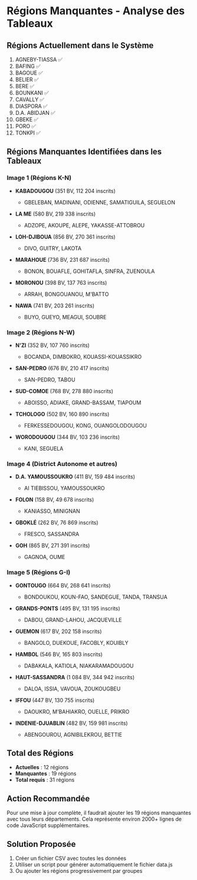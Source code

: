 # Régions Manquantes - Analyse des Tableaux

## Régions Actuellement dans le Système
1. AGNEBY-TIASSA ✅
2. BAFING ✅
3. BAGOUE ✅
4. BELIER ✅
5. BERE ✅
6. BOUNKANI ✅
7. CAVALLY ✅
8. DIASPORA ✅
9. D.A. ABIDJAN ✅
10. GBEKE ✅
11. PORO ✅
12. TONKPI ✅

## Régions Manquantes Identifiées dans les Tableaux

### Image 1 (Régions K-N)
- **KABADOUGOU** (351 BV, 112 204 inscrits)
  - GBELEBAN, MADINANI, ODIENNE, SAMATIGUILA, SEGUELON
  
- **LA ME** (580 BV, 219 338 inscrits)
  - ADZOPE, AKOUPE, ALEPE, YAKASSE-ATTOBROU
  
- **LOH-DJIBOUA** (856 BV, 270 361 inscrits)
  - DIVO, GUITRY, LAKOTA
  
- **MARAHOUE** (736 BV, 231 687 inscrits)
  - BONON, BOUAFLE, GOHITAFLA, SINFRA, ZUENOULA
  
- **MORONOU** (398 BV, 137 763 inscrits)
  - ARRAH, BONGOUANOU, M'BATTO
  
- **NAWA** (741 BV, 203 261 inscrits)
  - BUYO, GUEYO, MEAGUI, SOUBRE

### Image 2 (Régions N-W)
- **N'ZI** (352 BV, 107 760 inscrits)
  - BOCANDA, DIMBOKRO, KOUASSI-KOUASSIKRO
  
- **SAN-PEDRO** (676 BV, 210 417 inscrits)
  - SAN-PEDRO, TABOU
  
- **SUD-COMOE** (768 BV, 278 880 inscrits)
  - ABOISSO, ADIAKE, GRAND-BASSAM, TIAPOUM
  
- **TCHOLOGO** (502 BV, 160 890 inscrits)
  - FERKESSEDOUGOU, KONG, OUANGOLODOUGOU
  
- **WORODOUGOU** (344 BV, 103 236 inscrits)
  - KANI, SEGUELA

### Image 4 (District Autonome et autres)
- **D.A. YAMOUSSOUKRO** (411 BV, 159 484 inscrits)
  - AI TIEBISSOU, YAMOUSSOUKRO
  
- **FOLON** (158 BV, 49 678 inscrits)
  - KANIASSO, MINIGNAN
  
- **GBOKLÉ** (262 BV, 76 869 inscrits)
  - FRESCO, SASSANDRA
  
- **GOH** (865 BV, 271 391 inscrits)
  - GAGNOA, OUME

### Image 5 (Régions G-I)
- **GONTOUGO** (664 BV, 268 641 inscrits)
  - BONDOUKOU, KOUN-FAO, SANDEGUE, TANDA, TRANSUA
  
- **GRANDS-PONTS** (495 BV, 131 195 inscrits)
  - DABOU, GRAND-LAHOU, JACQUEVILLE
  
- **GUEMON** (617 BV, 202 158 inscrits)
  - BANGOLO, DUEKOUE, FACOBLY, KOUIBLY
  
- **HAMBOL** (546 BV, 165 803 inscrits)
  - DABAKALA, KATIOLA, NIAKARAMADOUGOU
  
- **HAUT-SASSANDRA** (1 084 BV, 344 942 inscrits)
  - DALOA, ISSIA, VAVOUA, ZOUKOUGBEU
  
- **IFFOU** (447 BV, 130 755 inscrits)
  - DAOUKRO, M'BAHIAKRO, OUELLE, PRIKRO
  
- **INDENIE-DJUABLIN** (482 BV, 159 981 inscrits)
  - ABENGOUROU, AGNIBILEKROU, BETTIE

## Total des Régions
- **Actuelles** : 12 régions
- **Manquantes** : 19 régions
- **Total requis** : 31 régions

## Action Recommandée
Pour une mise à jour complète, il faudrait ajouter les 19 régions manquantes avec tous leurs départements.
Cela représente environ 2000+ lignes de code JavaScript supplémentaires.

## Solution Proposée
1. Créer un fichier CSV avec toutes les données
2. Utiliser un script pour générer automatiquement le fichier data.js
3. Ou ajouter les régions progressivement par groupes
